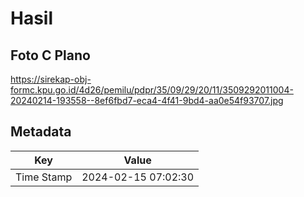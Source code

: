 # Hasil

## Foto C Plano

https://sirekap-obj-formc.kpu.go.id/4d26/pemilu/pdpr/35/09/29/20/11/3509292011004-20240214-193558--8ef6fbd7-eca4-4f41-9bd4-aa0e54f93707.jpg


## Metadata

| Key        | Value               |
| ---------- | ------------------- |
| Time Stamp | 2024-02-15 07:02:30 |



